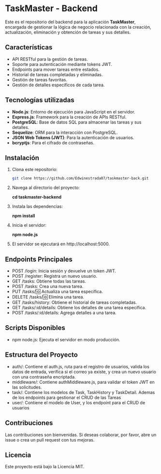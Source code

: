 # TaskMaster - Backend

Este es el repositorio del backend para la aplicación **TaskMaster**, encargada de gestionar la lógica de negocio relacionada con la creación, actualización, eliminación y obtención de tareas y sus detalles.

## Características

- API RESTful para la gestión de tareas.
- Soporte para autenticación mediante tokens JWT.
- Endpoints para mover tareas entre estados.
- Historial de tareas completadas y eliminadas.
- Gestión de tareas favoritas.
- Gestión de detalles específicos de cada tarea.

## Tecnologías utilizadas

- **Node.js**: Entorno de ejecución para JavaScript en el servidor.
- **Express.js**: Framework para la creación de APIs RESTful.
- **PostgreSQL**: Base de datos SQL para almacenar las tareas y sus detalles.
- **Sequelize**: ORM para la interacción con PostgreSQL.
- **JSON Web Tokens (JWT)**: Para la autenticación de usuarios.
- **bcryptjs**: Para el cifrado de contraseñas.

## Instalación

1. Clona este repositorio:
   ```bash
   git clone https://github.com/Edwinestrada07/taskmaster-back.git

2. Navega al directorio del proyecto:

   **cd taskmaster-backend**

3. Instala las dependencias:

   **npm install**

4. Inicia el servidor:

   **npm node.js**

5. El servidor se ejecutará en http://localhost:5000.

## Endpoints Principales

- POST /login: Inicia sesión y devuelve un token JWT.
- POST /register: Registra un nuevo usuario.
- GET /tasks: Obtiene todas las tareas.
- POST /tasks: Crea una nueva tarea.
- PUT /tasks/:id: Actualiza una tarea específica.
- DELETE /tasks/:id: Elimina una tarea.
- GET /tasks/history: Obtiene el historial de tareas completadas.
- GET /tasks/:id/details: Obtiene los detalles de una tarea específica.
- POST /tasks/:id/details: Agrega detalles a una tarea.
  
## Scripts Disponibles

- npm node.js: Ejecuta el servidor en modo producción.

## Estructura del Proyecto

- auth/: Contiene el auth.js, ruta para el registro de usuarios, valida los datos de entrada, verifica si el correo ya existe, y crea un nuevo usuario con una contraseña encriptada.
- middleware/: Contiene authMiddleware.js, para validar el token JWT en las solicitudes.
- task/: Contiene los modelos de Task, TaskHistory y TaskDetail. Ademas de los endpoints para gestionar el CRUD de las Tareas
- user/: Contiene el modelo de User, y los endpoint para el CRUD de usuarios 

## Contribuciones

Las contribuciones son bienvenidas. Si deseas colaborar, por favor, abre un issue o crea un pull request con tus mejoras.

## Licencia

Este proyecto está bajo la Licencia MIT.

